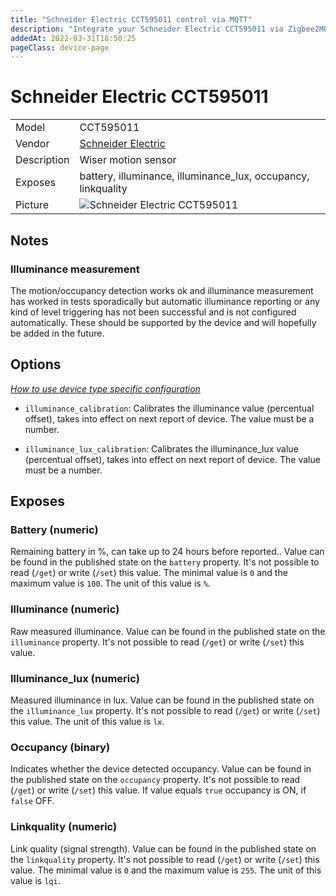 ```yaml
---
title: "Schneider Electric CCT595011 control via MQTT"
description: "Integrate your Schneider Electric CCT595011 via Zigbee2MQTT with whatever smart home infrastructure you are using without the vendor's bridge or gateway."
addedAt: 2022-03-31T18:50:25
pageClass: device-page
---
```


<!-- !!!! -->
<!-- ATTENTION: This file is auto-generated through docgen! -->
<!-- You can only edit the "Notes"-Section between the two comment lines "Notes BEGIN" and "Notes END". -->
<!-- Do not use h1 or h2 heading within "## Notes"-Section. -->
<!-- !!!! -->

# Schneider Electric CCT595011

|     |     |
|-----|-----|
| Model | CCT595011  |
| Vendor  | [Schneider Electric](/supported-devices/#v=Schneider%20Electric)  |
| Description | Wiser motion sensor |
| Exposes | battery, illuminance, illuminance_lux, occupancy, linkquality |
| Picture | ![Schneider Electric CCT595011](https://www.zigbee2mqtt.io/images/devices/CCT595011.jpg) |


<!-- Notes BEGIN: You can edit here. Add "## Notes" headline if not already present. -->
## Notes

### Illuminance measurement
The motion/occupancy detection works ok and illuminance measurement has worked in tests sporadically but automatic illuminance reporting or any kind of level triggering has not been successful and is not configured automatically. These should be supported by the device and will hopefully be added in the future.
<!-- Notes END: Do not edit below this line -->



## Options
*[How to use device type specific configuration](../guide/configuration/devices-groups.md#specific-device-options)*

* `illuminance_calibration`: Calibrates the illuminance value (percentual offset), takes into effect on next report of device. The value must be a number.

* `illuminance_lux_calibration`: Calibrates the illuminance_lux value (percentual offset), takes into effect on next report of device. The value must be a number.


## Exposes

### Battery (numeric)
Remaining battery in %, can take up to 24 hours before reported..
Value can be found in the published state on the `battery` property.
It's not possible to read (`/get`) or write (`/set`) this value.
The minimal value is `0` and the maximum value is `100`.
The unit of this value is `%`.

### Illuminance (numeric)
Raw measured illuminance.
Value can be found in the published state on the `illuminance` property.
It's not possible to read (`/get`) or write (`/set`) this value.

### Illuminance_lux (numeric)
Measured illuminance in lux.
Value can be found in the published state on the `illuminance_lux` property.
It's not possible to read (`/get`) or write (`/set`) this value.
The unit of this value is `lx`.

### Occupancy (binary)
Indicates whether the device detected occupancy.
Value can be found in the published state on the `occupancy` property.
It's not possible to read (`/get`) or write (`/set`) this value.
If value equals `true` occupancy is ON, if `false` OFF.

### Linkquality (numeric)
Link quality (signal strength).
Value can be found in the published state on the `linkquality` property.
It's not possible to read (`/get`) or write (`/set`) this value.
The minimal value is `0` and the maximum value is `255`.
The unit of this value is `lqi`.

